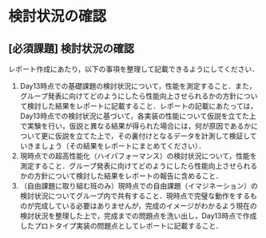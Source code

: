 # 検討状況の確認

## \[必須課題\] 検討状況の確認

レポート作成にあたり，以下の事項を整理して記載できるようにしてください．

1.  Day13時点での基礎課題の検討状況について，性能を測定すること．また，グループ発表に向けてどのようにしたら性能向上させられるかの方針について検討した結果をレポートに記載すること．レポートの記載にあたっては，Day13時点での検討状況に基づいて，各実装の性能について仮説を立てた上で実験を行い，仮説と異なる結果が得られた場合には，何が原因であるかについて更に仮説を立てた上で，その裏付けとなるデータを計測して検証していきましょう（その結果をレポートにまとめてください）．
2.  現時点での超高性能化（ハイパフォーマンス）の検討状況について，性能を測定すること．グループ発表に向けてどのようにしたら性能向上させられるかの方針について検討した結果をレポートの報告に含めること．
3.  （自由課題に取り組む班のみ）現時点での自由課題（イマジネーション）の検討状況についてグループ内で共有すること．現時点で完璧な動作をするものが完成している必要はありませんが，完成のイメージがわかるよう現在の検討状況を整理した上で，完成までの問題点を洗い出し，Day13時点で作成したプロトタイプ実装の問題点としてレポートに記載すること．
